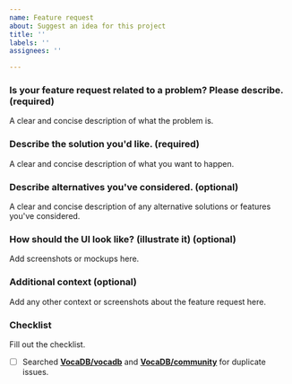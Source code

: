 ```yaml
---
name: Feature request
about: Suggest an idea for this project
title: ''
labels: ''
assignees: ''

---
```


### Is your feature request related to a problem? Please describe. (required)
A clear and concise description of what the problem is.

### Describe the solution you'd like. (required)
A clear and concise description of what you want to happen.

### Describe alternatives you've considered. (optional)
A clear and concise description of any alternative solutions or features you've considered.

### How should the UI look like? (illustrate it) (optional)
Add screenshots or mockups here.

### Additional context (optional)
Add any other context or screenshots about the feature request here.

### Checklist

Fill out the checklist.

- [ ] Searched **[VocaDB/vocadb](https://github.com/VocaDB/vocadb/issues)** and **[VocaDB/community](https://github.com/VocaDB/community)** for duplicate issues.
